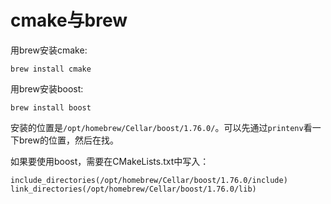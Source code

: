 # cmake与brew

用brew安装cmake:

```
brew install cmake
```

用brew安装boost:

```
brew install boost
```

安装的位置是`/opt/homebrew/Cellar/boost/1.76.0/`。可以先通过`printenv`看一下brew的位置，然后在找。

如果要使用boost，需要在CMakeLists.txt中写入：

```
include_directories(/opt/homebrew/Cellar/boost/1.76.0/include)
link_directories(/opt/homebrew/Cellar/boost/1.76.0/lib)
```

